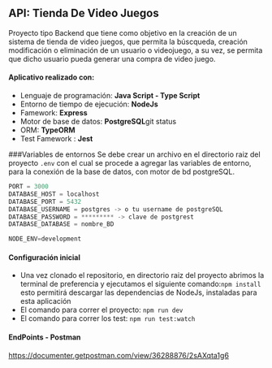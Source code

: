 ##  API: Tienda De Video Juegos
Proyecto tipo Backend que tiene como objetivo en la creación de un sistema de tienda de video juegos,  que permita la búscqueda, creación modificación o eliminación de un usuario o videojuego, a su vez, se permita que dicho usuario pueda generar una compra de video juego.


####  Aplicativo realizado con:

- Lenguaje de programación: **Java Script - Type Script**
- Entorno de tiempo de ejecución: **NodeJs**
- Famework: **Express**
- Motor de base de datos: **PostgreSQL**git status
- ORM: **TypeORM**
- Test Famework : **Jest**

                    
###Variables de entornos
Se debe crear un archivo en el directorio raiz del proyecto `.env`  con el cual se procede a agregar las variables de entorno, para la conexión de la base de datos, con motor de bd postgreSQL.

```javascript
PORT = 3000
DATABASE_HOST = localhost
DATABASE_PORT = 5432
DATABASE_USERNAME = postgres -> o tu username de postgreSQL
DATABASE_PASSWORD = ********* -> clave de postgrest
DATABASE_DATABASE = nombre_BD

NODE_ENV=development

```
####  Configuración inicial
- Una vez clonado el repositorio, en directorio raiz del proyecto abrimos la terminal de preferencia y ejecutamos el siguiente comando:`npm install` esto permitirá descargar las dependencias de NodeJs, instaladas para esta aplicación
- El comando para correr el proyecto: `npm run dev`
- El comando para correr los test: `npm run test:watch`


####  EndPoints - Postman
https://documenter.getpostman.com/view/36288876/2sAXqta1g6
